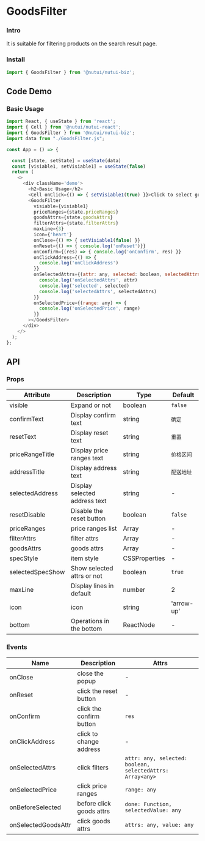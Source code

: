 #  GoodsFilter

### Intro

It is suitable for filtering products on the search result page.

### Install

``` javascript
import { GoodsFilter } from '@nutui/nutui-biz';
```

## Code Demo

### Basic Usage
```js
import React, { useState } from 'react';
import { Cell } from '@nutui/nutui-react';
import { GoodsFilter } from '@nutui/nutui-biz';
import data from "./GoodsFilter.js";

const App = () => {

  const [state, setState] = useState(data)
  const [visiable1, setVisiable1] = useState(false)
  return (
    <>
      <div className='demo'>
        <h2>Basic Usage</h2>
        <Cell onClick={() => { setVisiable1(true) }}>Click to select goods</Cell>
        <GoodsFilter
          visiable={visiable1}
          priceRanges={state.priceRanges}
          goodsAttrs={state.goodsAttrs}
          filterAttrs={state.filterAttrs}
          maxLine={3}
          icon={'heart'}
          onClose={() => { setVisiable1(false) }}
          onReset={() => { console.log('onReset')}}
          onConfirm={(res) => { console.log('onConfirm', res) }}
          onClickAddress={() => {
            console.log('onClickAddress')
          }}
          onSelectedAttrs={(attr: any, selected: boolean, selectedAttrs: any) => {
            console.log('onSelectedAttrs', attr)
            console.log('selected', selected)
            console.log('selectedAttrs', selectedAttrs)
          }}
          onSelectedPrice={(range: any) => {
            console.log('onSelectedPrice', range)
          }}
        ></GoodsFilter>
      </div>
    </>
  );
};
```


## API

### Props

| Attribute         |     Description                  | Type   | Default           |
|--------------|----------------------------------|--------|------------------|
| visible        | Expand or not                         | boolean | `false`               |
| confirmText    | Display confirm text       | string |        `确定`      |
| resetText    | Display reset text       | string |      `重置`        |
| priceRangeTitle    | Display price ranges text      | string |     `价格区间`         |
| addressTitle    | Display address text      | string |        `配送地址`      |
| selectedAddress    | Display selected address text        | string |           -   |
| resetDisable | Disable the reset button | boolean | `false` |
| priceRanges | price ranges list     | Array |-  |
| filterAttrs    | filter attrs   | Array |       -       |
| goodsAttrs    | goods attrs       | Array |          -    |
| specStyle  | item style | CSSProperties | - |
| selectedSpecShow | Show selected attrs or not | boolean | `true` |
| maxLine    | Display lines in default | number | 2 |
| icon | icon | string | 'arrow-up' |
| bottom | Operations in the bottom | ReactNode | - |

### Events

| Name | Description           | Attrs     |
|--------|----------------|--------------|
| onClose | close the popup | - |
| onReset  | click the reset button | - |
| onConfirm  | click the confirm button | `res` |
| onClickAddress | click to change address | - |
| onSelectedAttrs  | click filters | `attr: any, selected: boolean, selectedAttrs: Array<any>` |
| onSelectedPrice  | click price ranges | `range: any` |
| onBeforeSelected   | before click goods attrs | `done: Function, selectedValue: any` |
| onSelectedGoodsAttr | click goods attrs | `attrs: any, value: any` |
